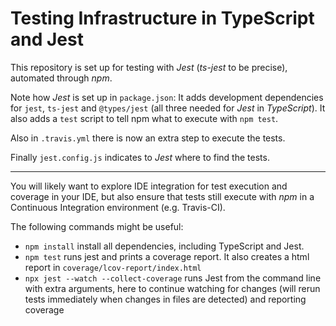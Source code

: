 # Testing Infrastructure in TypeScript and Jest

This repository is set up for testing with _Jest_ (_ts-jest_ to be precise), automated through _npm_.

Note how _Jest_ is set up in `package.json`: It adds development dependencies for `jest`, `ts-jest` and `@types/jest` (all three needed for _Jest_ in _TypeScript_). It also adds a `test` script to tell npm what to execute with `npm test`.

Also in `.travis.yml` there is now an extra step to execute the tests.

Finally `jest.config.js` indicates to _Jest_ where to find the tests.

----

You will likely want to explore IDE integration for test execution and coverage in your IDE, but also ensure that tests still execute with *npm* in a Continuous Integration environment (e.g. Travis-CI).

The following commands might be useful:
* `npm install` install all dependencies, including TypeScript and Jest.
* `npm test` runs jest and prints a coverage report. It also creates a html report in `coverage/lcov-report/index.html`
* `npx jest --watch --collect-coverage` runs Jest from the command line with extra arguments, here to continue watching for changes (will rerun tests immediately when changes in files are detected) and reporting coverage

